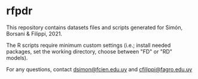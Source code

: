 # rfpdr

This repository contains datasets files and scripts generated for Simón, Borsani & Filippi, 2021.

The R scripts require minimum custom settings (i.e.; install needed packages, set the working directory, choose between "FD" or "RD" models).

For any questions, contact dsimon@fcien.edu.uy and cfilippi@fagro.edu.uy
